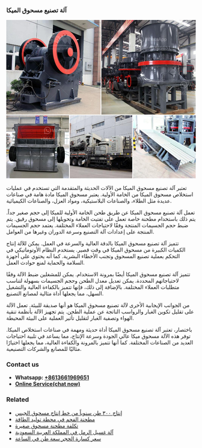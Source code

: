 <h3>آلة تصنيع مسحوق الميكا</h3><img src='1701746249.jpg' alt=''><p>تعتبر آلة تصنيع مسحوق الميكا من الآلات الحديثة والمتقدمة التي تستخدم في عمليات استخلاص مسحوق الميكا من الخامة الأولية. يعتبر مسحوق الميكا مادة هامة في صناعات عديدة مثل الطلاء، والصناعات البلاستيكية، ومواد العزل، والصناعات الكيميائية.</p><p>تعمل آلة تصنيع مسحوق الميكا عن طريق طحن الخامة الأولية للميكا إلى حجم صغير جداً. يتم ذلك باستخدام مطحنة خاصة تعمل على تفتيت الخامة وتحويلها إلى مسحوق رقيق. يتم ضبط حجم الجسيمات المنتجة وفقًا لاحتياجات العملاء المختلفة. يعتمد حجم الجسيمات المنتجة على إعدادات آلة التصنيع وسرعة الدوران وغيرها من العوامل.</p><p>تتميز آلة تصنيع مسحوق الميكا بالدقة العالية والسرعة في العمل. يمكن للآلة إنتاج الكميات الكبيرة من مسحوق الميكا في وقت قصير. يستخدم النظام الأوتوماتيكي في التحكم بعملية تصنيع المسحوق وتجنب الأخطاء البشرية. كما أنه يحتوي على أجهزة السلامة والحماية لمنع حوادث العمل.</p><p>تتميز آلة تصنيع مسحوق الميكا أيضًا بمرونة الاستخدام. يمكن للمشغلين ضبط الآلة وفقًا لاحتياجاتهم المحددة. يمكن تعديل معدل الطحن وحجم الجسيمات بسهولة لتناسب متطلبات العملاء المختلفة. بالإضافة إلى ذلك، فإنها تتميز بالكفاءة العالية والتشغيل السهل، مما يجعلها أداة مثالية لمصانع التصنيع.</p><p>من الجوانب الإيجابية الأخرى لآلة تصنيع مسحوق الميكا هو أنها صديقة للبيئة. تعمل الآلة على تقليل تكوين الغبار والرواسب الناتجة عن عملية الطحن. يتم تجهيز الآلة بأنظمة تنقية الهواء وتصفية الغبار لتقليل تأثير العملية على البيئة المحيطة.</p><p>باختصار، تعتبر آلة تصنيع مسحوق الميكا أداة حديثة ومهمة في صناعات استخلاص الميكا. توفر هذه الآلة مسحوق ميكا عالي الجودة وسرعة الإنتاج، مما يساعد في تلبية احتياجات العديد من الصناعات المختلفة. كما أنها تتميز بالمرونة والكفاءة العالية، مما يجعلها اختيارًا مثاليًا للمصانع والشركات التصنيعية.</p><h3>Contact us</h3><ul><li><strong>Whatsapp:&nbsp;<a href="https://wa.me/8613661969651">+8613661969651</a></strong></li><li><a href="https://swt.shibang-china.com/?git&amp;zhl&amp;آلة تصنيع مسحوق الميكا"><strong>Online Service(chat now)</strong></a></li></ul><h3>Related</h3><ul><li><a href='إنتاج ٣٠٠ طن سنوياً من خط إنتاج مسحوق الجبس.md'>إنتاج ٣٠٠ طن سنوياً من خط إنتاج مسحوق الجبس</a></li><li><a href='مطحنة الفحم في محطة توليد الطاقة.md'>مطحنة الفحم في محطة توليد الطاقة</a></li><li><a href='تكلفة مطحنة مسحوق صغيرة.md'>تكلفة مطحنة مسحوق صغيرة</a></li><li><a href='آلة غسيل الرمل في المملكة العربية السعودية.md'>آلة غسيل الرمل في المملكة العربية السعودية</a></li><li><a href='سعر كسارة الحجر سعة طن في الساعة.md'>سعر كسارة الحجر سعة طن في الساعة</a></li></ul>